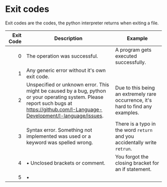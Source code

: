# Exit codes
Exit codes are the codes, the python interpreter returns when exiting a file.

| Exit Code | Description                                                                                                                                                                           | Example                                                                         |
|----------:|---------------------------------------------------------------------------------------------------------------------------------------------------------------------------------------|---------------------------------------------------------------------------------|
|         0 | The operation was successful.                                                                                                                                                         | A program gets executed successfully.                                           |
|         1 | Any generic error without it's own exit code.                                                                                                                                         |                                                                                 |
|         2 | Unspecified or unknown error. This might be caused by a bug, python or your operating system. Please report such bugs at https://github.com/I-Language-Development/I-language/issues. | Due to this being an extremely rare occurrence, it's hard to find any examples. |
|         3 | Syntax error. Something not implemented was used or a keyword was spelled wrong.                                                                                                      | There is a typo in the word `return` and you accidentally write `retrun`.       |
|         4 | • Unclosed brackets or comment.                                                                                                                                                       | You forgot the closing bracket for an if statement.                             | 
|         5 | •                                                                                                                                                                                     ||